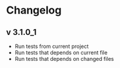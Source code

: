 # Changelog
## v 3.1.0_1
+ Run tests from current project
+ Run tests that depends on current file
+ Run tests that depends on changed files